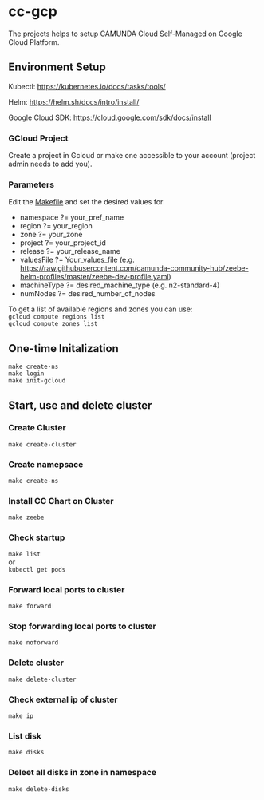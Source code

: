 # cc-gcp

The projects helps to setup CAMUNDA Cloud Self-Managed on Google Cloud Platform.


## Environment Setup

Kubectl: https://kubernetes.io/docs/tasks/tools/

Helm: https://helm.sh/docs/intro/install/

Google Cloud SDK: https://cloud.google.com/sdk/docs/install


### GCloud Project
Create a project in Gcloud or make one accessible to your account (project admin needs to add you).

### Parameters

Edit the [Makefile](/Makefile) and set the desired values for 

- namespace ?= your_pref_name   
- region ?= your_region   
- zone ?= your_zone   
- project ?= your_project_id   
- release ?= your_release_name  
- valuesFile ?= Your_values_file (e.g. https://raw.githubusercontent.com/camunda-community-hub/zeebe-helm-profiles/master/zeebe-dev-profile.yaml)  
- machineType ?= desired_machine_type (e.g. n2-standard-4)  
- numNodes ?= desired_number_of_nodes

To get a list of available regions and zones you can use:  
```gcloud compute regions list```   
```gcloud compute zones list```

## One-time Initalization
```make create-ns```  
```make login```  
```make init-gcloud```    


## Start, use and delete cluster

### Create Cluster
```make create-cluster```

### Create namepsace
```make create-ns```

### Install CC Chart on Cluster
```make zeebe```

### Check startup
```make list```  
or  
```kubectl get pods```

### Forward local ports to cluster
```make forward```

### Stop forwarding local ports to cluster
```make noforward```

### Delete cluster
```make delete-cluster```

### Check external ip of cluster
```make ip```

### List disk
```make disks```

### Deleet all disks in zone in namespace
```make delete-disks```